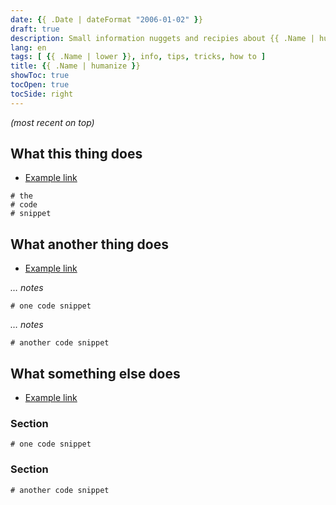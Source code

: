 ```yaml
---
date: {{ .Date | dateFormat "2006-01-02" }}
draft: true
description: Small information nuggets and recipies about {{ .Name | humanize }}
lang: en
tags: [ {{ .Name | lower }}, info, tips, tricks, how to ]
title: {{ .Name | humanize }}
showToc: true
tocOpen: true
tocSide: right
---
```


<!--more-->

*(most recent on top)*

## What this thing does

* [Example link](http://example.com)

```text     # https://gohugo.io/content-management/syntax-highlighting/#list-of-chroma-highlighting-languages
# the
# code
# snippet
```

## What another thing does

* [Example link](http://example.com)

*… notes*

```text     # https://gohugo.io/content-management/syntax-highlighting/#list-of-chroma-highlighting-languages
# one code snippet
```

*… notes*

```text     # https://gohugo.io/content-management/syntax-highlighting/#list-of-chroma-highlighting-languages
# another code snippet
```

## What something else does

* [Example link](http://example.com)

### Section

```text     # https://gohugo.io/content-management/syntax-highlighting/#list-of-chroma-highlighting-languages
# one code snippet
```

### Section

```text     # https://gohugo.io/content-management/syntax-highlighting/#list-of-chroma-highlighting-languages
# another code snippet
```
